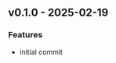 
<a name="v0.1.0"></a>
## v0.1.0 - 2025-02-19
### Features
- initial commit


[Unreleased]: https://gitlab.sas.com/convoy/sas-ddk/compare/v0.1.0...HEAD
